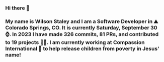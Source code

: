 ### Hi there 👋

### My name is Wilson Staley and I am a Software Developer in ⛰ Colorado Springs, CO.  It is currently Saturday, September 30 ⌚. In 2023 I have made 326 commits, 81 PRs, and contributed to 19 projects 👨‍💻. I am currently working at Compassion International 🏢 to help release children from poverty in Jesus' name!